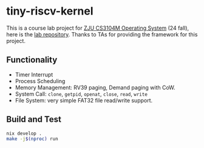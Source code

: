 # tiny-riscv-kernel

This is a course lab project for [ZJU CS3104M Operating System](https://zju-sec.github.io/os24fall-stu/) (24 fall), here is the [lab repository](https://github.com/ZJU-SEC/os24fall-stu). Thanks to TAs for providing the framework for this project.

## Functionality

- Timer Interrupt
- Process Scheduling
- Memory Management: RV39 paging, Demand paging with CoW.
- System Call: `clone`, `getpid`, `openat`, `close`, `read`, `write`
- File System: very simple FAT32 file read/write support.

## Build and Test

```bash
nix develop .
make -j$(nproc) run
```
